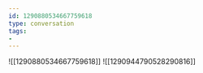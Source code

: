 ```yaml
---
id: 1290880534667759618
type: conversation
tags:
- 
---
```

![[1290880534667759618]]
![[1290944790528290816]]

